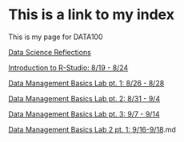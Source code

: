# This is a link to my index

This is my page for DATA100

[Data Science Reflections](data_reflections.md)

[Introduction to R-Studio: 8/19 - 8/24](practices.md)

[Data Management Basics Lab pt. 1: 8/26 - 8/28](data_lab_1_1.md)

[Data Management Basics Lab pt. 2: 8/31 - 9/4](data_lab_1_2.md)

[Data Management Basics Lab pt. 3: 9/7 - 9/14](data_lab_1_3.md)

[Data Management Basics Lab 2 pt. 1: 9/16-9/18](data_lab_2_1).md
